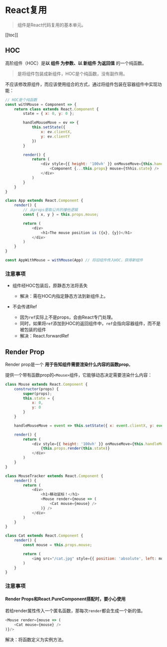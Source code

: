 # React复用
> 组件是React代码复用的基本单元。

[[toc]]

## HOC
高阶组件（HOC）是**以 组件 为参数、以 新组件 为返回值** 的一个纯函数。

> 是将组件包装成新组件，HOC是个纯函数，没有副作用。

不应该修改原组件，而应该使用组合的方式，通过将组件包装在容器组件中实现功能：
```js
// HOC是个纯函数
const withMouse = Component => {
    return class extends React.Component {
        state = { x: 0, y: 0 };

        handleMouseMove = ev => {
            this.setState({
                x: ev.clientX,
                y: ev.clientY
            })
        }

        render() {
            return (
                <div style={{ height: '100vh' }} onMouseMove={this.handleMouseMove}>
                    <Component {...this.props} mouse={thhis.state} />
                </div>
            )
        }
    }
}

class App extends React.Component {
    render() {
        // 从props里取公共的撞他逻辑
        const { x, y } = this.props.mouse;

        return (
            <div>
                <h1>The mouse position is ({x}, {y})</h1>
            </div>
        )
    }
}

const AppWithMouse = withMouse(App) // 将旧组件传入HOC，获得新组件
```

### 注意事项
 - 组件经HOC包装后，原静态方法将丢失
    - 解决：需在HOC内指定静态方法到新组件上。

 - 不会传递Ref
    - 因为`ref`实际上不是props，会由React专门处理。
    - 同时，如果将`ref`添加到HOC的返回组件中，`ref`会指向容器组件，而不是被包装的组件
    - 解决：React.forwardRef

## Render Prop
Render prop是一个 **用于告知组件需要渲染什么内容的函数prop**。

提供一个带有函数prop的`<Mouse>`组件，它能够动态决定需要渲染什么内容：
```js
class Mouse extends React.Component {
    constructor(props) {
        super(props);
        this.state = {
            x: 0,
            y: 0
        }
    }

    handleMouseMove = event => this.setState({ x: event.clientX, y: event.clientY });

    render() {
        return (
            <div style={{ height: '100vh' }} onMouseMove={this.handleMouseMove}>
                {this.props.render(this.state)}
            </div>
        )
    }
}

class MouseTracker extends React.Component {
    render() {
        return (
            <div>
                <h1>移动鼠标！</h1>
                <Mouse render={mouse => (
                    <Cat mouse={mouse} />
                )} />
            </div>
        )
    }
}

class Cat extends React.Component {
    render() {
        const mouse = this.props.mouse;

        return (
            <img src="/cat.jpg" style={{ position: 'absolute', left: mouse.x, top: mouse.y }} />
        )
    }
}
```

### 注意事项
#### Render Props和React.PureComponent搭配时，要小心使用
若给render属性传入一个匿名函数，那每次`render`都会生成一个新的值。

```js
<Mouse render={mouse => (
    <Cat mouse={mouse} />
)}/>
```
解决：将函数定义为实例方法。